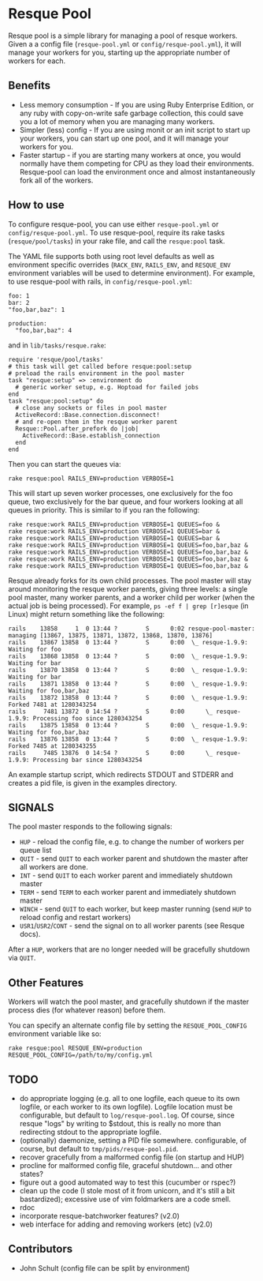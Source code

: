 Resque Pool
===========

Resque pool is a simple library for managing a pool of resque workers.  Given a
a config file (`resque-pool.yml` or `config/resque-pool.yml`), it will manage
your workers for you, starting up the appropriate number of workers for each.

Benefits
---------

* Less memory consumption - If you are using Ruby Enterprise Edition, or any
  ruby with copy-on-write safe garbage collection, this could save you a lot of
  memory when you are managing many workers.
* Simpler (less) config - If you are using monit or an init script to start up
  your workers, you can start up one pool, and it will manage your workers for
  you.
* Faster startup - if you are starting many workers at once, you would normally
  have them competing for CPU as they load their environments.  Resque-pool can
  load the environment once and almost instantaneously fork all of the workers.

How to use
-----------

To configure resque-pool, you can use either `resque-pool.yml` or
`config/resque-pool.yml`.  To use resque-pool, require its rake tasks
(`resque/pool/tasks`) in your rake file, and call the `resque:pool` task.

The YAML file supports both using root level defaults as well as environment
specific overrides (`RACK_ENV`, `RAILS_ENV`, and `RESQUE_ENV` environment
variables will be used to determine environment).  For example, to use
resque-pool with rails, in `config/resque-pool.yml`:

    foo: 1
    bar: 2
    "foo,bar,baz": 1

    production:
      "foo,bar,baz": 4

and in `lib/tasks/resque.rake`:

    require 'resque/pool/tasks'
    # this task will get called before resque:pool:setup
    # preload the rails environment in the pool master
    task "resque:setup" => :environment do
      # generic worker setup, e.g. Hoptoad for failed jobs
    end
    task "resque:pool:setup" do
      # close any sockets or files in pool master
      ActiveRecord::Base.connection.disconnect!
      # and re-open them in the resque worker parent
      Resque::Pool.after_prefork do |job|
        ActiveRecord::Base.establish_connection
      end
    end

Then you can start the queues via:

    rake resque:pool RAILS_ENV=production VERBOSE=1

This will start up seven worker processes, one exclusively for the foo queue,
two exclusively for the bar queue, and four workers looking at all queues in
priority.  This is similar to if you ran the following:

    rake resque:work RAILS_ENV=production VERBOSE=1 QUEUES=foo &
    rake resque:work RAILS_ENV=production VERBOSE=1 QUEUES=bar &
    rake resque:work RAILS_ENV=production VERBOSE=1 QUEUES=bar &
    rake resque:work RAILS_ENV=production VERBOSE=1 QUEUES=foo,bar,baz &
    rake resque:work RAILS_ENV=production VERBOSE=1 QUEUES=foo,bar,baz &
    rake resque:work RAILS_ENV=production VERBOSE=1 QUEUES=foo,bar,baz &
    rake resque:work RAILS_ENV=production VERBOSE=1 QUEUES=foo,bar,baz &

Resque already forks for its own child processes.  The pool master will stay
around monitoring the resque worker parents, giving three levels: a single pool
master, many worker parents, and a worker child per worker (when the actual job
is being processed).  For example, `ps -ef f | grep [r]esque` (in Linux) might
return something like the following:

    rails    13858     1  0 13:44 ?        S      0:02 resque-pool-master: managing [13867, 13875, 13871, 13872, 13868, 13870, 13876]
    rails    13867 13858  0 13:44 ?        S      0:00  \_ resque-1.9.9: Waiting for foo
    rails    13868 13858  0 13:44 ?        S      0:00  \_ resque-1.9.9: Waiting for bar
    rails    13870 13858  0 13:44 ?        S      0:00  \_ resque-1.9.9: Waiting for bar
    rails    13871 13858  0 13:44 ?        S      0:00  \_ resque-1.9.9: Waiting for foo,bar,baz
    rails    13872 13858  0 13:44 ?        S      0:00  \_ resque-1.9.9: Forked 7481 at 1280343254
    rails     7481 13872  0 14:54 ?        S      0:00      \_ resque-1.9.9: Processing foo since 1280343254
    rails    13875 13858  0 13:44 ?        S      0:00  \_ resque-1.9.9: Waiting for foo,bar,baz
    rails    13876 13858  0 13:44 ?        S      0:00  \_ resque-1.9.9: Forked 7485 at 1280343255
    rails     7485 13876  0 14:54 ?        S      0:00      \_ resque-1.9.9: Processing bar since 1280343254

An example startup script, which redirects STDOUT and STDERR and creates a pid
file, is given in the examples directory.

SIGNALS
-------

The pool master responds to the following signals:

* `HUP`   - reload the config file, e.g. to change the number of workers per queue list
* `QUIT`  - send `QUIT` to each worker parent and shutdown the master after all workers are done.
* `INT`   - send `QUIT` to each worker parent and immediately shutdown master
* `TERM`  - send `TERM` to each worker parent and immediately shutdown master
* `WINCH` - send `QUIT` to each worker, but keep master running (send `HUP` to reload config and restart workers)
* `USR1`/`USR2`/`CONT` - send the signal on to all worker parents (see Resque docs).

After a `HUP`, workers that are no longer needed will be gracefully shutdown
via `QUIT`.

Other Features
--------------

Workers will watch the pool master, and gracefully shutdown if the master
process dies (for whatever reason) before them.

You can specify an alternate config file by setting the `RESQUE_POOL_CONFIG`
environment variable like so:

    rake resque:pool RESQUE_ENV=production RESQUE_POOL_CONFIG=/path/to/my/config.yml

TODO
-----

* do appropriate logging (e.g. all to one logfile, each queue to its own
  logfile, or each worker to its own logfile).  Logfile location must be
  configurable, but default to `log/resque-pool.log`.  Of course, since resque
  "logs" by writing to $stdout, this is really no more than redirecting stdout
  to the appropriate logfile.
* (optionally) daemonize, setting a PID file somewhere.  configurable, of
  course, but default to `tmp/pids/resque-pool.pid`.
* recover gracefully from a malformed config file (on startup and HUP)
* procline for malformed config file, graceful shutdown... and other states?
* figure out a good automated way to test this (cucumber or rspec?)
* clean up the code (I stole most of it from unicorn, and it's still a bit
  bastardized); excessive use of vim foldmarkers are a code smell.
* rdoc
* incorporate resque-batchworker features? (v2.0)
* web interface for adding and removing workers (etc) (v2.0)

Contributors
-------------

* John Schult (config file can be split by environment)
